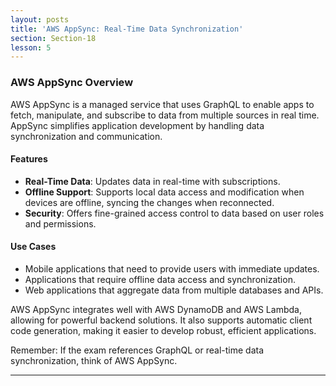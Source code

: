 ```yaml
---
layout: posts
title: 'AWS AppSync: Real-Time Data Synchronization'
section: Section-18
lesson: 5
---
```


### AWS AppSync Overview

AWS AppSync is a managed service that uses GraphQL to enable apps to fetch, manipulate, and subscribe to data from multiple sources in real time. AppSync simplifies application development by handling data synchronization and communication.

#### Features

- **Real-Time Data**: Updates data in real-time with subscriptions.
- **Offline Support**: Supports local data access and modification when devices are offline, syncing the changes when reconnected.
- **Security**: Offers fine-grained access control to data based on user roles and permissions.

#### Use Cases

- Mobile applications that need to provide users with immediate updates.
- Applications that require offline data access and synchronization.
- Web applications that aggregate data from multiple databases and APIs.

AWS AppSync integrates well with AWS DynamoDB and AWS Lambda, allowing for powerful backend solutions. It also supports automatic client code generation, making it easier to develop robust, efficient applications.

Remember: If the exam references GraphQL or real-time data synchronization, think of AWS AppSync.

---
